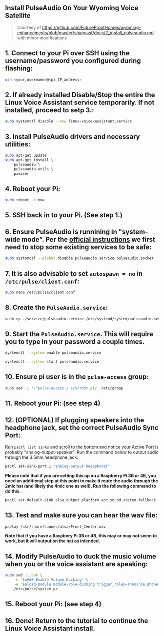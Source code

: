 ## Install PulseAudio On Your Wyoming Voice Satellite

> Courtesy of https://github.com/FutureProofHomes/wyoming-enhancements/blob/master/snapcast/docs/2_install_pulseaudio.md with minor modifications

## 1. Connect to your Pi over SSH using the username/password you configured during flashing:

```sh
ssh <your_username>@<pi_IP_address>
```


## 2. If already installed Disable/Stop the entire the Linux Voice Assistant service temporarily. If not installed, proceed to setp 3.:

```sh
sudo systemctl disable --now linux-voice-assistant.service
```


## 3. Install PulseAudio drivers and necessary utilities:

```sh
sudo apt-get update
sudo apt-get install \
    pulseaudio \
    pulseaudio-utils \
    pamixer
```


## 4. Reboot your Pi:

```sh
sudo reboot -h now
```


## 5. SSH back in to your Pi.  (See step 1.)


## 6. Ensure PulseAudio is runnining in "system-wide mode".  Per the [official instructions](https://www.freedesktop.org/wiki/Software/PulseAudio/Documentation/User/SystemWide/) we first need to stop some existing services to be safe:

```sh
sudo systemctl --global disable pulseaudio.service pulseaudio.socket
```


## 7. It is also advisable to set `autospawn = no` in `/etc/pulse/client.conf`:

```sh
sudo nano /etc/pulse/client.conf
```


## 8. Create the `PulseAudio.service`:

```sh
sudo cp ./service/pulseaudio.service /etc/systemd/system/pulseaudio.service
```


## 9. Start the `PulseAudio.service`.  This will require you to type in your password a couple times.

```sh
systemctl --system enable pulseaudio.service
```

```sh
systemctl --system start pulseaudio.service
```


## 10. Ensure pi user is in the `pulse-access` group:

```sh
sudo sed -i '/^pulse-access:/ s/$/root,pi/' /etc/group
```


## 11. Reboot your Pi: (see step 4)


## 12. (OPTIONAL) If plugging speakers into the headphone jack, set the correct PulseAudio Sync Port:

Run `pactl list sinks` and scroll to the bottom and notice your Active Port is probably "analog-output-speaker".  Run the command below to output audio through the 3.5mm headphone jack.

```sh
pactl set-sink-port 1 "analog-output-headphones"
```

**Please note that if you are setting this up on a Raspberry Pi 3B or 4B, you need an additional step at this point to make it route the audio through the 2mic hat (and likely the 4mic one as well). Run the following command to do this.**

```sh
pactl set-default-sink alsa_output.platform-soc_sound.stereo-fallback
```


## 13. Test and make sure you can hear the wav file:

```sh
paplay /usr/share/sounds/alsa/Front_Center.wav
```

**Note that if you have a Raspbery Pi 3B or 4B, this may or may not seem to work, but it will output on the hat as intended.**


## 14. Modify PulseAudio to duck the music volume when you or the voice assistant are speaking:

```sh
sudo sed -i.bak \
    -e '$a### Enable Volume Ducking' \
    -e '$aload-module module-role-ducking trigger_roles=announce,phone,notification,event ducking_roles=any_role volume=25%' \
    /etc/pulse/system.pa
```


## 15. Reboot your Pi: (see step 4)


## 16. Done! Return to the tutorial to continue the Linux Voice Assistant install.
